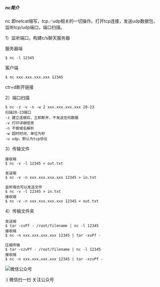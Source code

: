 <!--
author: os4uinfo
head: https://os4u.info/blog/img/sun.png
date: 2017-05-25
title: nc 工具介绍
tags: Network
images: https://os4u.info/blog/img/sun.png
category: Network
status: publish
summary: 了解网络相关知识系列---nc工具
-->

##### nc简介
nc 即netcat缩写，tcp／udp相关的一切操作。打开tcp连接，发送udp数据包，监听tcp/udp端口，端口扫描。

1）监听端口，构建c/s聊天服务器

服务器端
```
$ nc -l 12345
```

客户端

```
$ nc xxx.xxx.xxx.xxx 12345
```
ctr+d断开链接


2）端口扫描

```
$ nc -z -v -n -w 2 xxx.xxx.xxx.xxx 20-23
扫描20-23端口
-z 建立连接后，立即断开，不发送任何数据
-v 打印详细信息
-n 不做域名解析
-w 超时时间，单位为秒
-u udp，默认为tcp协议
```

3）传输文件

```
接收端
$ nc -v -l 12345 < out.txt

发送端
$ nc -v -n xxx.xxx.xxx.xxx 12345 > in.txt

监听端也可以发送文件
$ nc -v -l 12345 > in.txt
接收端
$ nc -v -n xxx.xxx.xxx.xxx 12345 < out.txt
```

4）传输文件夹

```
发送端
$ tar -cvPf - /root/filename | nc -l 12345
接收端
$ nc -n xxx.xxx.xxx.xxx 12345 | tar -xvPf -

压缩传输
$ tar -czvPf - /root/filename | nc -l 12345 
接收端
$ nc -n xxx.xxx.xxx.xxx 12345 | tar -xzvPf -
```


![微信公众号](https://www.os4u.info/wx.jpg) 

:) 微信扫一扫 关注公众号 